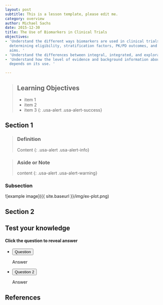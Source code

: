 ```yaml
---
layout: post
subtitle: This is a lesson template, please edit me.
category: overview
author: Michael Sachs
date: 2015-12-30
title: The Use of Biomarkers in Clinical Trials
objectives:
- 'Understand the different ways biomarkers are used in clinical trials, including
  determining eligibility, stratification factors, PK/PD outcomes, and correlative
  aims. '
- 'Understand the differences between integral, integrated, and exploratory. '
- 'Understand how the level of evidence and background information about the assay
  depends on its use. '

---
```


> ## Learning Objectives
>  - item 1
>  - item 2
>  - item 3
{: .usa-alert .usa-alert-success}

## Section 1

> ### Definition
> Content
{: .usa-alert .usa-alert-info}

> ### Aside or Note
> content
{: .usa-alert .usa-alert-warning}

### Subsection

![example image]({{ site.baseurl }}/img/ex-plot.png)

## Section 2



## Test your knowledge

#### Click the question to reveal answer

<div class="usa-accordion-bordered">
    <ul class="usa-unstyled-list">
      <li>
        <button class="usa-button-unstyled" aria-expanded="false" aria-controls="collapsible-0">
          Question
        </button>
        <div id="collapsible-0" aria-hidden="true" class="usa-accordion-content">
          <p>
          Answer
          </p>
        </div>
      </li>
      <li>
        <button class="usa-button-unstyled" aria-expanded="false" aria-controls="collapsible-1">
          Question 2
        </button>
        <div id="collapsible-1" aria-hidden="true" class="usa-accordion-content">
          <p>
          Answer
          </p>
        </div>
      </li>
    </ul>
  </div>


## References